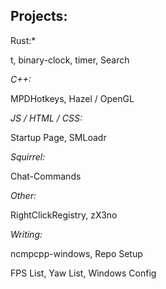 ## Projects:
Rust:*

t, binary-clock, timer, Search

*C++:*

MPDHotkeys, Hazel / OpenGL

*JS / HTML / CSS:*

Startup Page, SMLoadr

*Squirrel:*

Chat-Commands

*Other:*

RightClickRegistry, zX3no

*Writing:*

ncmpcpp-windows, Repo Setup

FPS List, Yaw List, Windows Config
